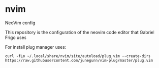# nvim
NeoVim config

This repository is the configuration of the neovim code editor that Gabriel Frigo uses

For install plug manager uses:
  
    curl -fLo ~/.local/share/nvim/site/autoload/plug.vim --create-dirs https://raw.githubusercontent.com/junegunn/vim-plug/master/plug.vim
